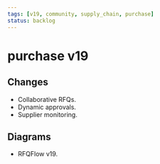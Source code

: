 ```yaml
---
tags: [v19, community, supply_chain, purchase]
status: backlog
---
```

# purchase v19

## Changes
- Collaborative RFQs.
- Dynamic approvals.
- Supplier monitoring.

## Diagrams
- RFQFlow v19.




